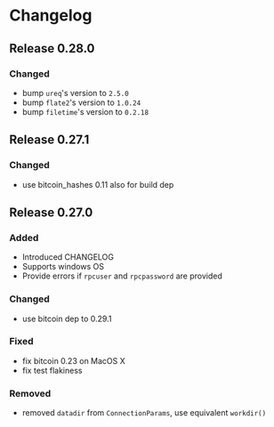 # Changelog

## Release 0.28.0

### Changed

- bump `ureq`'s version to `2.5.0`
- bump `flate2`'s version to `1.0.24`
- bump `filetime`'s version to `0.2.18`

## Release 0.27.1

### Changed

- use bitcoin_hashes 0.11 also for build dep

## Release 0.27.0

### Added

- Introduced CHANGELOG
- Supports windows OS
- Provide errors if `rpcuser` and `rpcpassword` are provided

### Changed

- use bitcoin dep to 0.29.1

### Fixed

- fix bitcoin 0.23 on MacOS X
- fix test flakiness

### Removed

- removed `datadir` from `ConnectionParams`, use equivalent `workdir()`
